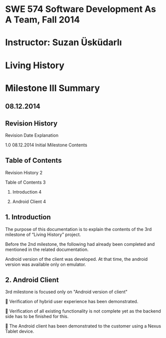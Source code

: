# SWE 574 Software Development As A Team, Fall 2014 #
# Instructor: Suzan Üsküdarlı #











# Living History #
# Milestone III Summary #

## 08.12.2014 ##



















## Revision History ##

Revision	Date    	Explanation

1.0	    08.12.2014	    Initial Milestone Contents


## Table of Contents ##


Revision History	2

Table of Contents	3

1. Introduction	        4

2. Android Client	4
















































## 1. Introduction ##

The purpose of this documentation is to explain the contents of the 3rd milestone of “Living History” project.

Before the 2nd milestone,  the following had already been completed and mentioned in the related documentation.

Android version of the client was developed.  At that time, the android version was  available only on emulator.







## 2. Android Client ##

3rd milestone is focused only on "Android version of client"

	Verification of hybrid user experience has been demonstrated.

	Verification of all existing functionality is not complete yet as the backend side has to be finished for this.

	The Android client has been demonstrated to the customer using a Nexus Tablet device.
